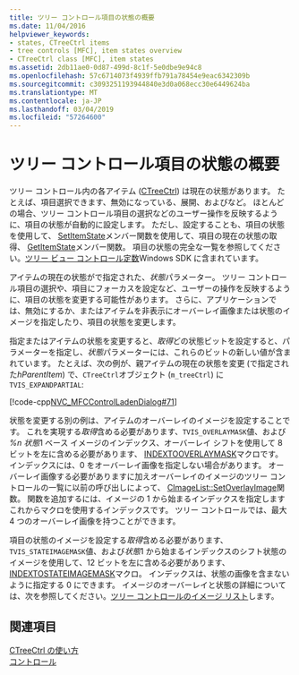 ```yaml
---
title: ツリー コントロール項目の状態の概要
ms.date: 11/04/2016
helpviewer_keywords:
- states, CTreeCtrl items
- tree controls [MFC], item states overview
- CTreeCtrl class [MFC], item states
ms.assetid: 2db11ae0-0d87-499d-8c1f-5e0dbe9e94c8
ms.openlocfilehash: 57c6714073f4939ffb791a78454e9eac6342309b
ms.sourcegitcommit: c3093251193944840e3d0a068ecc30e6449624ba
ms.translationtype: MT
ms.contentlocale: ja-JP
ms.lasthandoff: 03/04/2019
ms.locfileid: "57264600"
---
```

# <a name="tree-control-item-states-overview"></a>ツリー コントロール項目の状態の概要

ツリー コントロール内の各アイテム ([CTreeCtrl](../mfc/reference/ctreectrl-class.md)) は現在の状態があります。 たとえば、項目選択できます、無効になっている、展開、およびなど。 ほとんどの場合、ツリー コントロール項目の選択などのユーザー操作を反映するように、項目の状態が自動的に設定します。 ただし、設定することも、項目の状態を使用して、 [SetItemState](../mfc/reference/ctreectrl-class.md#setitemstate)メンバー関数を使用して、項目の現在の状態の取得、 [GetItemState](../mfc/reference/ctreectrl-class.md#getitemstate)メンバー関数。 項目の状態の完全な一覧を参照してください。[ツリー ビュー コントロール定数](/windows/desktop/Controls/tree-view-control-item-states)Windows SDK に含まれています。

アイテムの現在の状態がで指定された、*状態*パラメーター。 ツリー コントロール項目の選択や、項目にフォーカスを設定など、ユーザーの操作を反映するように、項目の状態を変更する可能性があります。 さらに、アプリケーションでは、無効にするか、またはアイテムを非表示にオーバーレイ画像または状態のイメージを指定したり、項目の状態を変更します。

指定またはアイテムの状態を変更すると、*取得*どの状態ビットを設定すると、パラメーターを指定し、*状態*パラメーターには、これらのビットの新しい値が含まれています。 たとえば、次の例が、親アイテムの現在の状態を変更 (で指定された*hParentItem*) で、`CTreeCtrl`オブジェクト (`m_treeCtrl`) に`TVIS_EXPANDPARTIAL`:

[!code-cpp[NVC_MFCControlLadenDialog#71](../mfc/codesnippet/cpp/tree-control-item-states-overview_1.cpp)]

状態を変更する別の例は、アイテムのオーバーレイのイメージを設定することです。 これを実現する*取得*含める必要があります、`TVIS_OVERLAYMASK`値、および *%n 状態*1 ベース イメージのインデックス、オーバーレイ シフトを使用して 8 ビットを左に含める必要があります、 [INDEXTOOVERLAYMASK](/windows/desktop/api/commctrl/nf-commctrl-indextooverlaymask)マクロです。 インデックスには、0 をオーバーレイ画像を指定しない場合があります。 オーバーレイ画像する必要がありますに加えオーバーレイのイメージのツリー コントロールの一覧に以前の呼び出しによって、 [CImageList::SetOverlayImage](../mfc/reference/cimagelist-class.md#setoverlayimage)関数。 関数を追加するには、イメージの 1 から始まるインデックスを指定しますこれからマクロを使用するインデックスです。 ツリー コントロールでは、最大 4 つのオーバーレイ画像を持つことができます。

項目の状態のイメージを設定する*取得*含める必要があります、`TVIS_STATEIMAGEMASK`値、および*状態*1 から始まるインデックスのシフト状態のイメージを使用して、12 ビットを左に含める必要があります、 [INDEXTOSTATEIMAGEMASK](/windows/desktop/api/commctrl/nf-commctrl-indextostateimagemask)マクロ。 インデックスは、状態の画像を含まないように指定する 0 にできます。 イメージのオーバーレイと状態の詳細については、次を参照してください。[ツリー コントロールのイメージ リスト](../mfc/tree-control-image-lists.md)します。

## <a name="see-also"></a>関連項目

[CTreeCtrl の使い方](../mfc/using-ctreectrl.md)<br/>
[コントロール](../mfc/controls-mfc.md)

